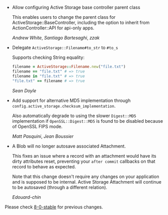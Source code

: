 *   Allow configuring Active Storage base controller parent class

    This enables users to change the parent class for
    ActiveStorage::BaseController, including the option to inherit from
    ActionController::API for api-only apps.

    *Andrew White*, *Santiago Bartesaghi*, *zzak*

*   Delegate `ActiveStorage::Filename#to_str` to `#to_s`

    Supports checking String equality:

    ```ruby
    filename = ActiveStorage::Filename.new("file.txt")
    filename == "file.txt" # => true
    filename in "file.txt" # => true
    "file.txt" == filename # => true
    ```

    *Sean Doyle*

*   Add support for alternative MD5 implementation through `config.active_storage.checksum_implementation`.

    Also automatically degrade to using the slower `Digest::MD5` implementation if `OpenSSL::Digest::MD5`
    is found to be disabled because of OpenSSL FIPS mode.

    *Matt Pasquini*, *Jean Boussier*

*   A Blob will no longer autosave associated Attachment.

    This fixes an issue where a record with an attachment would have
    its dirty attributes reset, preventing your `after commit` callbacks
    on that record to behave as expected.

    Note that this change doesn't require any changes on your application
    and is supposed to be internal. Active Storage Attachment will continue
    to be autosaved (through a different relation).

    *Edouard-chin*

Please check [8-0-stable](https://github.com/rails/rails/blob/8-0-stable/activestorage/CHANGELOG.md) for previous changes.
